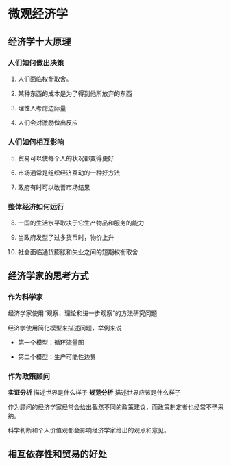 # 微观经济学

## 经济学十大原理

### 人们如何做出决策

1. 人们面临权衡取舍。

2. 某种东西的成本是为了得到他所放弃的东西

3. 理性人考虑边际量

4. 人们会对激励做出反应

### 人们如何相互影响

5. 贸易可以使每个人的状况都变得更好

6. 市场通常是组织经济互动的一种好方法

7. 政府有时可以改善市场结果

### 整体经济如何运行

8. 一国的生活水平取决于它生产物品和服务的能力

9. 当政府发型了过多货币时，物价上升

10. 社会面临通货膨胀和失业之间的短期权衡取舍


## 经济学家的思考方式

### 作为科学家

经济学家使用“观察、理论和进一步观察”的方法研究问题

经济学使用简化模型来描述问题，举例来说

* 第一个模型：循环流量图

* 第二个模型：生产可能性边界

### 作为政策顾问

**实证分析** 描述世界是什么样子
**规范分析** 描述世界应该是什么样子

作为顾问的经济学家经常会给出截然不同的政策建议，而政策制定者也经常不予采纳。

科学判断和个人价值观都会影响经济学家给出的观点和意见。


## 相互依存性和贸易的好处
